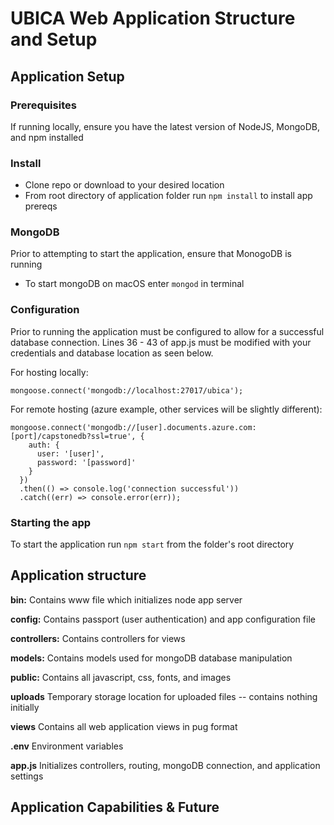 # UBICA Web Application Structure and Setup

## Application Setup 

### Prerequisites
 If running locally, ensure you have the latest version of NodeJS, MongoDB, and npm installed


### Install 
* Clone repo or download to your desired location
* From root directory of application folder run `npm install` to install app prereqs


### MongoDB
Prior to attempting to start the application, ensure that MonogoDB is running

* To start mongoDB on macOS enter `mongod` in terminal


### Configuration
Prior to running the application must be configured to allow for a successful database connection. Lines 36 - 43 of app.js must be modified with your credentials and database location as seen below.

For hosting locally:

`mongoose.connect('mongodb://localhost:27017/ubica');`

For remote hosting (azure example, other services will be slightly different):

```
mongoose.connect('mongodb://[user].documents.azure.com:[port]/capstonedb?ssl=true', {
    auth: {
      user: '[user]',
      password: '[password]'
    }
  })
  .then(() => console.log('connection successful'))
  .catch((err) => console.error(err));
```

### Starting the app
To start the application run `npm start` from the folder's root directory


## Application structure

**bin:** Contains www file which initializes node app server

**config:** Contains passport (user authentication) and app configuration file

**controllers:** Contains controllers for views

**models:** Contains models used for mongoDB database manipulation

**public:** Contains all javascript, css, fonts, and images

**uploads** Temporary storage location for uploaded files -- contains nothing initially

**views** Contains all web application views in pug format

**.env** Environment variables

**app.js** Initializes controllers, routing, mongoDB connection, and application settings



## Application Capabilities & Future 
